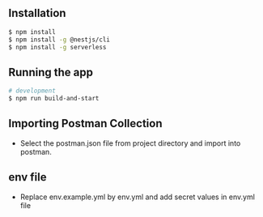 ## Installation

```bash
$ npm install
$ npm install -g @nestjs/cli
$ npm install -g serverless

```

## Running the app

```bash
# development
$ npm run build-and-start
```

## Importing Postman Collection
- Select the postman.json file from project directory and import into postman.

## env file
- Replace env.example.yml by env.yml and add secret values in env.yml file